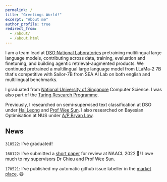 ```yaml
---
permalink: /
title: "Greetings World!"
excerpt: "About me"
author_profile: true
redirect_from: 
  - /about/
  - /about.html
---
```

I am a team lead at [DSO National Laboratories](https://www.dso.org.sg) pretraining multilingual large language models, contributing across data, training, evaluation and finetuning, and building agentic retrieval-augmented products. We continued pretrained a multilingual large language model from LLaMa-2 7B that's competitive with Sailor-7B from SEA AI Lab on both english and multilingual benchmarks.

I graduated from [National University of Singapore](https://www.comp.nus.edu.sg) Computer Science. I was also part of the [Turing Research Programme](https://www.comp.nus.edu.sg/programmes/ug/cs/tp/).

Previously, I researched on semi-supervised text classification at DSO under [Hai Leong](https://chaileon.github.io) and [Prof Wee Sun](https://www.comp.nus.edu.sg/~leews/). I also researched on Bayesian Optimisation at NUS under [A/P Bryan Low](https://www.comp.nus.edu.sg/~lowkh/research.html). 


<!-- Purpose of news: latest update regarding my research, as it can be hard tracking what's new -->
## News
`310522`: I've graduated!

`160122`: I've submitted a [short paper](https://drive.google.com/file/d/1ftrR9gj5Ta2BVRP6g6NTsrvtRWygH2Af/view?usp=sharing) for review at NAACL 2022 🥳! I owe much to my supervisors Dr Chieu and Prof Wee Sun.

`170521`: I've published my automatic github issue labeller in the [market place](https://github.com/marketplace/actions/auto-github-issue-labeller). 😄
